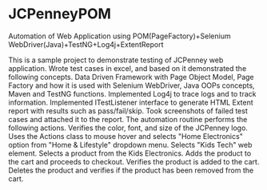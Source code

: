 # JCPenneyPOM


Automation of Web Application using POM(PageFactory)+Selenium WebDriver(Java)+TestNG+Log4j+ExtentReport

This is a sample project to demonstrate testing of JCPenney web application. Wrote test cases in excel, and based on
it demonstrated the following concepts. Data Driven Framework with Page Object Model, Page Factory and how it
is used with Selenium WebDriver, Java OOPs concepts, Maven and TestNG functions. Implemented Log4j to trace
logs and to track information. Implemented ITestListener interface to generate HTML Extent report with results such
as pass/fail/skip. Took screenshots of failed test cases and attached it to the report. The automation routine performs
the following actions.
Verifies the color, font, and size of the JCPenney logo.
Uses the Actions class to mouse hover and selects "Home Electronics" option from "Home & Lifestyle" dropdown
menu.
Selects "Kids Tech" web element.
Selects a product from the Kids Electronics.
Adds the product to the cart and proceeds to checkout.
Verifies the product is added to the cart.
Deletes the product and verifies if the product has been removed from the cart.

